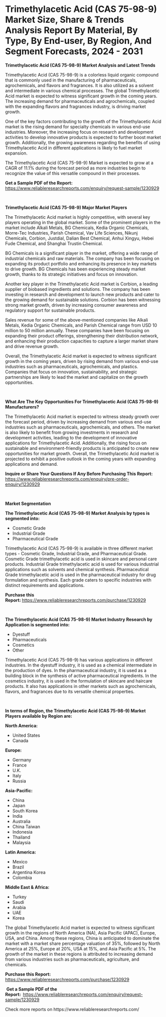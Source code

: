 <p><h1>Trimethylacetic Acid (CAS 75-98-9) Market Size, Share & Trends Analysis Report By Material, By Type, By End-user, By Region, And Segment Forecasts, 2024 - 2031</h1></p><p><strong>Trimethylacetic Acid (CAS 75-98-9) Market Analysis and Latest Trends</strong></p>
<p><p>Trimethylacetic Acid (CAS 75-98-9) is a colorless liquid organic compound that is commonly used in the manufacturing of pharmaceuticals, agrochemicals, and flavors and fragrances. It is also utilized as a solvent and intermediate in various chemical processes. The global Trimethylacetic Acid market is expected to witness significant growth in the coming years. The increasing demand for pharmaceuticals and agrochemicals, coupled with the expanding flavors and fragrances industry, is driving market growth.</p><p>One of the key factors contributing to the growth of the Trimethylacetic Acid market is the rising demand for specialty chemicals in various end-use industries. Moreover, the increasing focus on research and development activities to develop innovative products is expected to further boost market growth. Additionally, the growing awareness regarding the benefits of using Trimethylacetic Acid in different applications is likely to fuel market expansion.</p><p>The Trimethylacetic Acid (CAS 75-98-9) Market is expected to grow at a CAGR of 11.1% during the forecast period as more industries begin to recognize the value of this versatile compound in their processes.</p></p>
<p><strong>Get a Sample PDF of the Report:&nbsp;</strong> <a href="https://www.reliableresearchreports.com/enquiry/request-sample/1230929">https://www.reliableresearchreports.com/enquiry/request-sample/1230929</a></p>
<p>&nbsp;</p>
<p><strong>Trimethylacetic Acid (CAS 75-98-9) Major Market Players</strong></p>
<p><p>The Trimethylacetic Acid market is highly competitive, with several key players operating in the global market. Some of the prominent players in the market include Alkali Metals, BG Chemicals, Kedia Organic Chemicals, Morre-Tec Industries, Parish Chemical, Vav Life Sciences, Nikunj Chemicals, Corbion, Justdial, Dalian Best Chemical, Anhui Xingyu, Hebei Fude Chemical, and Shanghai Trustin Chemical.</p><p>BG Chemicals is a significant player in the market, offering a wide range of industrial chemicals and raw materials. The company has been focusing on expanding its product portfolio and enhancing its presence in key markets to drive growth. BG Chemicals has been experiencing steady market growth, thanks to its strategic initiatives and focus on innovation.</p><p>Another key player in the Trimethylacetic Acid market is Corbion, a leading supplier of biobased ingredients and solutions. The company has been investing in research and development to launch new products and cater to the growing demand for sustainable solutions. Corbion has been witnessing strong market growth, driven by increasing consumer awareness and regulatory support for sustainable products.</p><p>Sales revenue for some of the above-mentioned companies like Alkali Metals, Kedia Organic Chemicals, and Parish Chemical range from USD 10 million to 50 million annually. These companies have been focusing on expanding their product offerings, strengthening their distribution network, and enhancing their production capacities to capture a larger market share and drive revenue growth.</p><p>Overall, the Trimethylacetic Acid market is expected to witness significant growth in the coming years, driven by rising demand from various end-use industries such as pharmaceuticals, agrochemicals, and plastics. Companies that focus on innovation, sustainability, and strategic partnerships are likely to lead the market and capitalize on the growth opportunities.</p></p>
<p>&nbsp;</p>
<p><strong>What Are The Key Opportunities For Trimethylacetic Acid (CAS 75-98-9) Manufacturers?</strong></p>
<p><p>The Trimethylacetic Acid market is expected to witness steady growth over the forecast period, driven by increasing demand from various end-use industries such as pharmaceuticals, agrochemicals, and others. The market is also likely to benefit from growing investments in research and development activities, leading to the development of innovative applications for Trimethylacetic Acid. Additionally, the rising focus on sustainable and environment-friendly products is anticipated to create new opportunities for market growth. Overall, the Trimethylacetic Acid market is projected to exhibit a positive outlook in the coming years with expanding applications and demand.</p></p>
<p><strong>Inquire or Share Your Questions If Any Before Purchasing This Report:</strong> <a href="https://www.reliableresearchreports.com/enquiry/pre-order-enquiry/1230929">https://www.reliableresearchreports.com/enquiry/pre-order-enquiry/1230929</a></p>
<p>&nbsp;</p>
<p><strong>Market Segmentation</strong></p>
<p><strong>The Trimethylacetic Acid (CAS 75-98-9) Market Analysis by types is segmented into:</strong></p>
<p><ul><li>Cosmetic Grade</li><li>Industrial Grade</li><li>Pharmaceutical Grade</li></ul></p>
<p><p>Trimethylacetic Acid (CAS 75-98-9) is available in three different market types - Cosmetic Grade, Industrial Grade, and Pharmaceutical Grade. Cosmetic Grade trimethylacetic acid is used in skincare and personal care products. Industrial Grade trimethylacetic acid is used for various industrial applications such as solvents and chemical synthesis. Pharmaceutical Grade trimethylacetic acid is used in the pharmaceutical industry for drug formulation and synthesis. Each grade caters to specific industries with distinct requirements and applications.</p></p>
<p><strong>Purchase this Report:&nbsp;</strong><a href="https://www.reliableresearchreports.com/purchase/1230929">https://www.reliableresearchreports.com/purchase/1230929</a></p>
<p>&nbsp;</p>
<p><strong>The Trimethylacetic Acid (CAS 75-98-9) Market Industry Research by Application is segmented into:</strong></p>
<p><ul><li>Dyestuff</li><li>Pharmaceuticals</li><li>Cosmetics</li><li>Other</li></ul></p>
<p><p>Trimethylacetic Acid (CAS 75-98-9) has various applications in different industries. In the dyestuff industry, it is used as a chemical intermediate in the production of dyes. In the pharmaceutical industry, it is used as a building block in the synthesis of active pharmaceutical ingredients. In the cosmetics industry, it is used in the formulation of skincare and haircare products. It also has applications in other markets such as agrochemicals, flavors, and fragrances due to its versatile chemical properties.</p></p>
<p>&nbsp;</p>
<p><strong>In terms of Region, the Trimethylacetic Acid (CAS 75-98-9) Market Players available by Region are:</strong></p>
<p>
    <p> <strong> North America: </strong>
        <ul>
            <li>United States</li>
            <li>Canada</li>
        </ul>
        </p> 
    <p> <strong> Europe: </strong>
        <ul>
            <li>Germany</li>
            <li>France</li>
            <li>U.K.</li>
            <li>Italy</li>
            <li>Russia</li>
        </ul>
        </p> 
    <p> <strong> Asia-Pacific: </strong>
        <ul>
            <li>China</li>
            <li>Japan</li>
            <li>South Korea</li>
            <li>India</li>
            <li>Australia</li>
            <li>China Taiwan</li>
            <li>Indonesia</li>
            <li>Thailand</li>
            <li>Malaysia</li>
        </ul>
        </p> 
    <p> <strong> Latin America: </strong>
        <ul>
            <li>Mexico</li>
            <li>Brazil</li>
            <li>Argentina Korea</li>
            <li>Colombia</li>
        </ul>
        </p> 
    <p> <strong> Middle East & Africa: </strong>
        <ul>
            <li>Turkey</li>
            <li>Saudi</li>
            <li>Arabia</li>
            <li>UAE</li>
            <li>Korea</li>
        </ul>
    </p>
    </p>
<p><p>The global Trimethylacetic Acid market is expected to witness significant growth in the regions of North America (NA), Asia Pacific (APAC), Europe, USA, and China. Among these regions, China is anticipated to dominate the market with a market share percentage valuation of 35%, followed by North America at 25%, Europe at 20%, USA at 15%, and Asia Pacific at 5%. The growth of the market in these regions is attributed to increasing demand from various industries such as pharmaceuticals, agriculture, and chemicals.</p></p>
<p><strong>Purchase this Report: </strong><a href="https://www.reliableresearchreports.com/purchase/1230929">https://www.reliableresearchreports.com/purchase/1230929</a></p>
<p>&nbsp;<strong>Get a Sample PDF of the Report:&nbsp;&nbsp;</strong><a href="https://www.reliableresearchreports.com/enquiry/request-sample/1230929">https://www.reliableresearchreports.com/enquiry/request-sample/1230929</a></p>
<p><strong></strong></p>
<p>Check more reports on https://www.reliableresearchreports.com/</p>